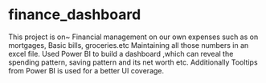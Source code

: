 # finance_dashboard

This project is on~
Financial management on our own expenses such as on mortgages, Basic bills, groceries.etc
Maintaining all those numbers in an excel file.
Used Power BI to build a dashboard ,which can reveal the spending pattern, saving pattern and its net worth etc.
Additionally Tooltips from Power BI is used for a better UI coverage.
